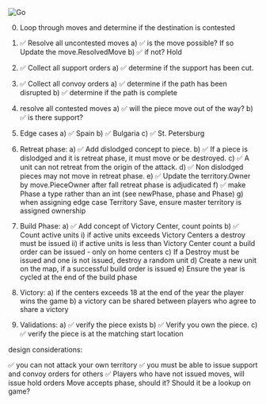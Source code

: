 ![Go](https://github.com/fogonthedowns/diplomatic/workflows/Go/badge.svg?branch=master)


0) Loop through moves and determine if the destination is contested

1) ✅ Resolve all uncontested moves
   a) ✅ is the move possible? If so Update the move.ResolvedMove
   b) ✅ if not? Hold 

2) ✅ Collect all support orders
   a) ✅ determine if the support has been cut.

3) ✅ Collect all convoy orders
   a) ✅ determine if the path has been disrupted
   b) ✅ determine if the path is complete

4) resolve all contested moves
   a) ✅ will the piece move out of the way?
   b) ✅ is there support?

5) Edge cases
   a) ✅ Spain
   b) ✅ Bulgaria
   c) ✅ St. Petersburg

6) Retreat phase:
  a) ✅ Add dislodged concept to piece.
  b) ✅ If a piece is dislodged and it is retreat phase, it must move or be destroyed. 
  c) ✅ A unit can not retreat from the origin of the attack.
  d) ✅ Non dislodged pieces may not move in retreat phase.
  e) ✅ Update the territory.Owner by move.PieceOwner after fall retreat phase is adjudicated
  f) ✅ make Phase a type rather than an int (see newPhase, phase and Phase)
  g) when assigning edge case Territory Save, ensure master territory is assigned ownership

7) Build Phase:
  a) ✅ Add concept of Victory Center, count points
  b) ✅ Count active units
     i) if active units exceeds Victory Centers a destroy must be issued
    ii) if active units is less than Victory Center count a build order can be issued - only on home centers
  c) If a Destroy must be issued and one is not issued, destroy a random unit
  d) Create a new unit on the map, if a successful build order is issued
  e) Ensure the year is cycled at the end of the build phase

8) Victory:
  a) if the centers exceeds 18 at the end of the year the player wins the game
  b) a victory can be shared between players who agree to share a victory

9) Validations:
    a) ✅ verify the piece exists
    b) ✅ Verify you own the piece.
    c) ✅ verify the piece is at the matching start location 

design considerations:

✅ you can not attack your own territory
✅ you must be able to issue support and convoy orders for others
✅ Players who have not issued moves, will issue hold orders
Move accepts phase, should it? Should it be a lookup on game?
